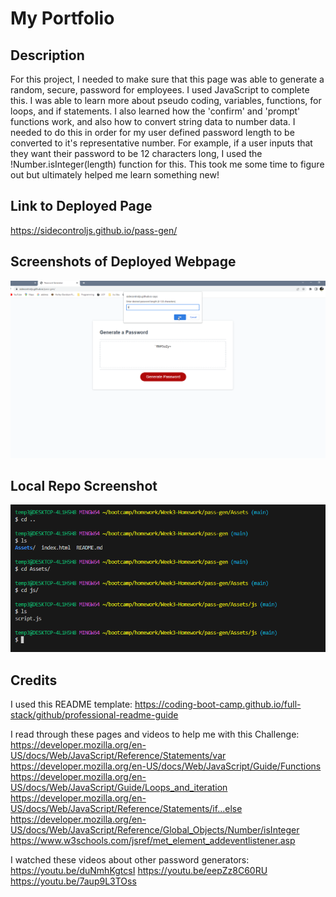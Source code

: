 # My Portfolio

## Description
For this project, I needed to make sure that this page was able to generate a random, secure, password for employees. I used JavaScript to complete this. I was able to learn more about pseudo coding, variables, functions, for loops, and if statements. I also learned how the 'confirm' and 'prompt' functions work, and also how to convert string data to number data. I needed to do this in order for my user defined password length to be converted to it's representative number. For example, if a user inputs that they want their password to be 12 characters long, I used the !Number.isInteger(length) function for this. This took me some time to figure out but ultimately helped me learn something new! 

## Link to Deployed Page

https://sidecontroljs.github.io/pass-gen/

## Screenshots of Deployed Webpage


![DeployedSiteScreenShot](Assets/Images/deployed_ss.png)



## Local Repo Screenshot


![LocalRepoScreenShot](Assets/Images/repo_ss.png)


## Credits
I used this README template: 
https://coding-boot-camp.github.io/full-stack/github/professional-readme-guide

I read through these pages and videos to help me with this Challenge:
https://developer.mozilla.org/en-US/docs/Web/JavaScript/Reference/Statements/var
https://developer.mozilla.org/en-US/docs/Web/JavaScript/Guide/Functions
https://developer.mozilla.org/en-US/docs/Web/JavaScript/Guide/Loops_and_iteration
https://developer.mozilla.org/en-US/docs/Web/JavaScript/Reference/Statements/if...else
https://developer.mozilla.org/en-US/docs/Web/JavaScript/Reference/Global_Objects/Number/isInteger
https://www.w3schools.com/jsref/met_element_addeventlistener.asp

I watched these videos about other password generators:
https://youtu.be/duNmhKgtcsI
https://youtu.be/eepZz8C60RU
https://youtu.be/7aup9L3TOss